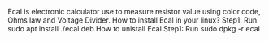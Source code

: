 Ecal is electronic calculator use to measure resistor value using color code, Ohms law and Voltage Divider. 
How to install Ecal in your linux?
Step1: Run sudo apt install ./ecal.deb
How to unistall Ecal
Step1: Run sudo dpkg -r ecal








